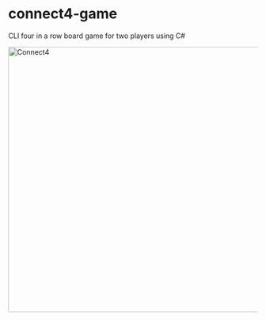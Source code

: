 # connect4-game
CLI four in a row board game for two players using C#

<img width="536" alt="Connect4" src="https://user-images.githubusercontent.com/78086845/134280577-a88031b7-a17d-44f2-a7fa-06bed7d6a0f1.png">
